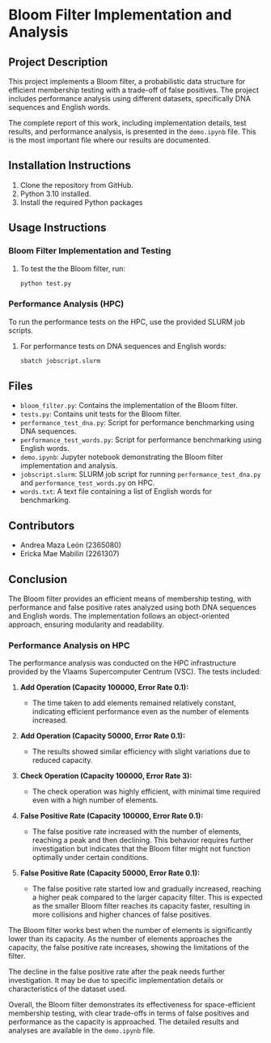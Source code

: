 # Bloom Filter Implementation and Analysis

## Project Description
This project implements a Bloom filter, a probabilistic data structure for efficient membership testing with a trade-off of false positives. The project includes performance analysis using different datasets, specifically DNA sequences and English words.

The complete report of this work, including implementation details, test results, and performance analysis, is presented in the `demo.ipynb` file. This is the most important file where our results are documented.



## Installation Instructions
1. Clone the repository from GitHub.
2. Python 3.10 installed.
3. Install the required Python packages

## Usage Instructions

### Bloom Filter Implementation and Testing
1. To test the the Bloom filter, run:
    ```bash
    python test.py
    ```

### Performance Analysis (HPC)
To run the performance tests on the HPC, use the provided SLURM job scripts.

1. For performance tests on DNA sequences and English words:
    ```bash
    sbatch jobscript.slurm
    ```


## Files
- `bloom_filter.py`: Contains the implementation of the Bloom filter.
- `tests.py`: Contains unit tests for the Bloom filter.
- `performance_test_dna.py`: Script for performance benchmarking using DNA sequences.
- `performance_test_words.py`: Script for performance benchmarking using English words.
- `demo.ipynb`: Jupyter notebook demonstrating the Bloom filter implementation and analysis.
- `jobscript.slurm`: SLURM job script for running `performance_test_dna.py` and `performance_test_words.py` on HPC.
- `words.txt`: A text file containing a list of English words for benchmarking.

## Contributors
- Andrea Maza León (2365080)
- Ericka Mae Mabilin (2261307)

## Conclusion
The Bloom filter provides an efficient means of membership testing, with performance and false positive rates analyzed using both DNA sequences and English words. The implementation follows an object-oriented approach, ensuring modularity and readability.

### Performance Analysis on HPC
The performance analysis was conducted on the HPC infrastructure provided by the Vlaams Supercomputer Centrum (VSC). The tests included:

1. **Add Operation (Capacity 100000, Error Rate 0.1):**
    - The time taken to add elements remained relatively constant, indicating efficient performance even as the number of elements increased.

2. **Add Operation (Capacity 50000, Error Rate 0.1):**
    - The results showed similar efficiency with slight variations due to reduced capacity.

3. **Check Operation (Capacity 100000, Error Rate 3):**
    - The check operation was highly efficient, with minimal time required even with a high number of elements.

4. **False Positive Rate (Capacity 100000, Error Rate 0.1):**
    - The false positive rate increased with the number of elements, reaching a peak and then declining. This behavior requires further investigation but indicates that the Bloom filter might not function optimally under certain conditions.

5. **False Positive Rate (Capacity 50000, Error Rate 0.1):**
    - The false positive rate started low and gradually increased, reaching a higher peak compared to the larger capacity filter. This is expected as the smaller Bloom filter reaches its capacity faster, resulting in more collisions and higher chances of false positives.

The Bloom filter works best when the number of elements is significantly lower than its capacity. As the number of elements approaches the capacity, the false positive rate increases, showing the limitations of the filter.

The decline in the false positive rate after the peak needs further investigation. It may be due to specific implementation details or characteristics of the dataset used.

Overall, the Bloom filter demonstrates its effectiveness for space-efficient membership testing, with clear trade-offs in terms of false positives and performance as the capacity is approached. The detailed results and analyses are available in the `demo.ipynb` file.
